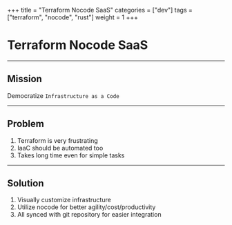 +++
title = "Terraform Nocode SaaS"
categories = ["dev"]
tags = ["terraform", "nocode", "rust"]
weight = 1
+++

# Terraform Nocode SaaS

---

## Mission

Democratize `Infrastructure as a Code`

---

## Problem

1. Terraform is very frustrating
2. IaaC should be automated too
3. Takes long time even for simple tasks

---

## Solution

1. Visually customize infrastructure
2. Utilize nocode for better agility/cost/productivity
3. All synced with git repository for easier integration
